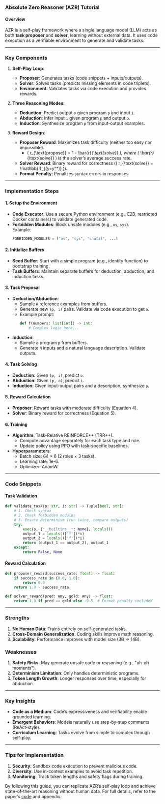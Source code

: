 ### **Absolute Zero Reasoner (AZR) Tutorial**

#### **Overview**
AZR is a self-play framework where a single language model (LLM) acts as both **task proposer** and **solver**, learning without external data. It uses code execution as a verifiable environment to generate and validate tasks.

---

### **Key Components**
1. **Self-Play Loop**:
   - **Proposer**: Generates tasks (code snippets + inputs/outputs).
   - **Solver**: Solves tasks (predicts missing elements in code triplets).
   - **Environment**: Validates tasks via code execution and provides rewards.

2. **Three Reasoning Modes**:
   - **Deduction**: Predict output `o` given program `p` and input `i`.
   - **Abduction**: Infer input `i` given program `p` and output `o`.
   - **Induction**: Synthesize program `p` from input-output examples.

3. **Reward Design**:
   - **Proposer Reward**: Maximizes task difficulty (neither too easy nor impossible).
     - \( r_{\text{propose}} = 1 - \bar{r}_{\text{solve}} \), where \( \bar{r}_{\text{solve}} \) is the solver’s average success rate.
   - **Solver Reward**: Binary reward for correctness (\( r_{\text{solve}} = \mathbb{I}_{(y=y^*)} \)).
   - **Format Penalty**: Penalizes syntax errors in responses.

---

### **Implementation Steps**
#### **1. Setup the Environment**
- **Code Executor**: Use a secure Python environment (e.g., E2B, restricted Docker containers) to validate generated code.
- **Forbidden Modules**: Block unsafe modules (e.g., `os`, `sys`).  
  Example:  
  ```python
  FORBIDDEN_MODULES = ["os", "sys", "shutil", ...]
  ```

#### **2. Initialize Buffers**
- **Seed Buffer**: Start with a simple program (e.g., identity function) to bootstrap training.
- **Task Buffers**: Maintain separate buffers for deduction, abduction, and induction tasks.

#### **3. Task Proposal**
- **Deduction/Abduction**:
  - Sample `K` reference examples from buffers.
  - Generate new `(p, i)` pairs. Validate via code execution to get `o`.
  - Example prompt:  
    ```python
    def f(numbers: list[int]) -> int:
        # Complex logic here...
    ```
- **Induction**:
  - Sample a program `p` from buffers.
  - Generate `N` inputs and a natural language description. Validate outputs.

#### **4. Task Solving**
- **Deduction**: Given `(p, i)`, predict `o`.
- **Abduction**: Given `(p, o)`, predict `i`.
- **Induction**: Given input-output pairs and a description, synthesize `p`.

#### **5. Reward Calculation**
- **Proposer**: Reward tasks with moderate difficulty (Equation 4).
- **Solver**: Binary reward for correctness (Equation 5).

#### **6. Training**
- **Algorithm**: Task-Relative REINFORCE++ (TRR++).
  - Compute advantage separately for each task type and role.
  - Update policy using PPO with task-specific baselines.
- **Hyperparameters**:
  - Batch size: 64 × 6 (2 roles × 3 tasks).
  - Learning rate: 1e-6.
  - Optimizer: AdamW.

---

### **Code Snippets**
#### **Task Validation**
```python
def validate_task(p: str, i: str) -> Tuple[bool, str]:
    # 1. Check syntax
    # 2. Check forbidden modules
    # 3. Ensure determinism (run twice, compare outputs)
    try:
        exec(p, {"__builtins__": None}, locals())
        output_1 = locals()['f'](*i)
        output_2 = locals()['f'](*i)
        return (output_1 == output_2), output_1
    except:
        return False, None
```

#### **Reward Calculation**
```python
def proposer_reward(success_rate: float) -> float:
    if success_rate in {0.0, 1.0}:
        return 0.0
    return 1.0 - success_rate

def solver_reward(pred: Any, gold: Any) -> float:
    return 1.0 if pred == gold else -0.5  # Format penalty included
```

---

### **Strengths**
1. **No Human Data**: Trains entirely on self-generated tasks.
2. **Cross-Domain Generalization**: Coding skills improve math reasoning.
3. **Scalability**: Performance improves with model size (3B → 14B).

### **Weaknesses**
1. **Safety Risks**: May generate unsafe code or reasoning (e.g., "uh-oh moments").
2. **Determinism Limitation**: Only handles deterministic programs.
3. **Token Length Growth**: Longer responses over time, especially for abduction.

---

### **Key Insights**
- **Code as a Medium**: Code’s expressiveness and verifiability enable grounded learning.
- **Emergent Behaviors**: Models naturally use step-by-step comments (ReAct-style).
- **Curriculum Learning**: Tasks evolve from simple to complex through self-play.

---

### **Tips for Implementation**
1. **Security**: Sandbox code execution to prevent malicious code.
2. **Diversity**: Use in-context examples to avoid task repetition.
3. **Monitoring**: Track token lengths and safety flags during training.

By following this guide, you can replicate AZR’s self-play loop and achieve state-of-the-art reasoning without human data. For full details, refer to the paper’s [code](https://github.com/author/AZR) and appendix.